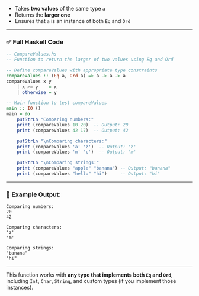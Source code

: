 * Takes **two values** of the same type `a`
* Returns the **larger one**
* Ensures that `a` is an instance of both `Eq` and `Ord`

---

### ✅ Full Haskell Code

```haskell
-- CompareValues.hs
-- Function to return the larger of two values using Eq and Ord

-- Define compareValues with appropriate type constraints
compareValues :: (Eq a, Ord a) => a -> a -> a
compareValues x y
    | x >= y    = x
    | otherwise = y

-- Main function to test compareValues
main :: IO ()
main = do
    putStrLn "Comparing numbers:"
    print (compareValues 10 20)  -- Output: 20
    print (compareValues 42 17)  -- Output: 42

    putStrLn "\nComparing characters:"
    print (compareValues 'a' 'z')  -- Output: 'z'
    print (compareValues 'm' 'c')  -- Output: 'm'

    putStrLn "\nComparing strings:"
    print (compareValues "apple" "banana") -- Output: "banana"
    print (compareValues "hello" "hi")     -- Output: "hi"
```

---

### 🧪 Example Output:

```
Comparing numbers:
20
42

Comparing characters:
'z'
'm'

Comparing strings:
"banana"
"hi"
```

---

This function works with **any type that implements both `Eq` and `Ord`**, including `Int`, `Char`, `String`, and custom types (if you implement those instances).


